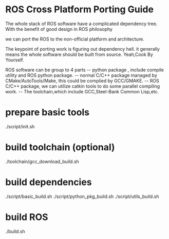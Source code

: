 # ROS Cross Platform Porting Guide

   The whole stack of ROS software have a complicated dependency tree. With the benefit of good design in ROS philosophy

we can port the ROS to the non-official platform and architecture.

   The keypoint of porting work is figuring out dependency hell. it generally means the whole software should be built from source. Yeah,Cook By Yourself.

ROS software can be group to 4 parts 
 -- python package , include compile utility and ROS python package.
 -- normal C/C++ package managed by CMake/AutoTools/Make, this could be complied by GCC/GMAKE.
 -- ROS C/C++ package, we can utilize catkin tools to do some parallel compiling work.
 -- The toolchain,which include GCC,Steel-Bank Common Lisp,etc. 

# prepare basic tools
 ./script/init.sh

# build toolchain (optional)
./toolchain/gcc_download_build.sh

# build dependencies
./script/basic_build.sh
./script/python_pkg_build.sh
./script/utils_build.sh

# build ROS
./build.sh



  
 
 



